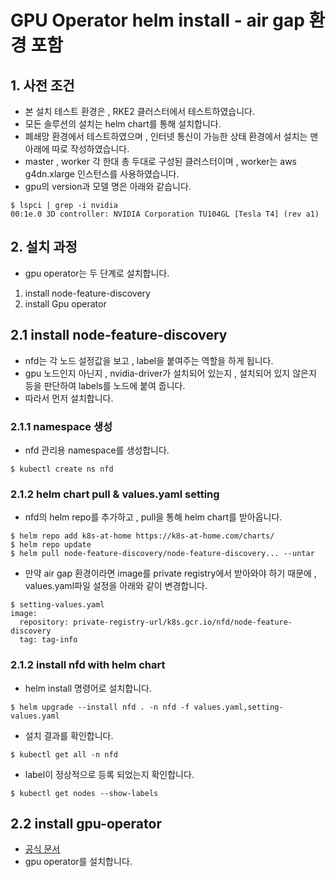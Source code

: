 
# GPU Operator helm install - air gap 환경 포함
## 1. 사전 조건 
- 본 설치 테스트 환경은 , RKE2 클러스터에서 테스트하였습니다.
- 모든 솔루션의 설치는 helm chart를 통해 설치합니다.
- 폐쇄망 환경에서 테스트하였으며 , 인터넷 통신이 가능한 상태 환경에서 설치는 맨 아래에 따로 작성하였습니다.
- master , worker 각 한대 총 두대로 구성된 클러스터이며 , worker는 aws g4dn.xlarge 인스턴스를 사용하였습니다.
- gpu의 version과 모델 명은 아래와 같습니다.
```
$ lspci | grep -i nvidia
00:1e.0 3D controller: NVIDIA Corporation TU104GL [Tesla T4] (rev a1)
```
## 2. 설치 과정
- gpu operator는 두 단계로 설치합니다.
1. install node-feature-discovery 
2. install Gpu operator
## 2.1 install node-feature-discovery 
- nfd는 각 노드 설정값을 보고 , label을 붙여주는 역할을 하게 됩니다.
- gpu 노드인지 아닌지 , nvidia-driver가 설치되어 있는지 , 설치되어 있지 않은지 등을 판단하여 labels를 노드에 붙여 줍니다.
- 따라서 먼저 설치합니다.
### 2.1.1 namespace 생성
- nfd 관리용 namespace를 생성합니다.
```
$ kubectl create ns nfd
```
### 2.1.2 helm chart pull & values.yaml setting
- nfd의 helm repo를 추가하고 , pull을 통해 helm chart를 받아옵니다.
```
$ helm repo add k8s-at-home https://k8s-at-home.com/charts/
$ helm repo update
$ helm pull node-feature-discovery/node-feature-discovery... --untar
```
- 만약 air gap 환경이라면 image를 private registry에서 받아와야 하기 때문에 , values.yaml파일 설정을 아래와 같이 변경합니다.
```
$ setting-values.yaml
image:
  repository: private-registry-url/k8s.gcr.io/nfd/node-feature-discovery
  tag: tag-info
```
### 2.1.2 install nfd with helm chart
- helm install 명령어로 설치합니다.
```
$ helm upgrade --install nfd . -n nfd -f values.yaml,setting-values.yaml
```
- 설치 결과를 확인합니다.
```
$ kubectl get all -n nfd
```
- label이 정상적으로 등록 되었는지 확인합니다.
```
$ kubectl get nodes --show-labels 
```
## 2.2 install gpu-operator
- [공식 문서](https://docs.nvidia.com/datacenter/cloud-native/gpu-operator/getting-started.html)
- gpu operator를 설치합니다.